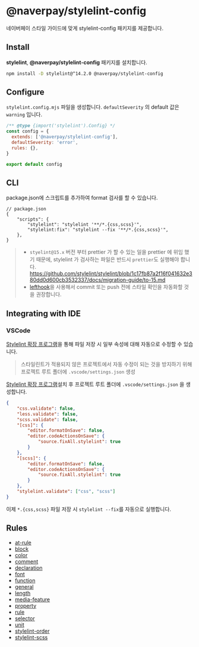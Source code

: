 # @naverpay/stylelint-config

네이버페이 스타일 가이드에 맞게 stylelint-config 패키지를 제공합니다.

## Install

**stylelint**, **@naverpay/stylelint-config** 패키지를 설치합니다.

```bash
npm install -D stylelint@^14.2.0 @naverpay/stylelint-config
```

## Configure

`stylelint.config.mjs` 파일을 생성합니다. `defaultSeverity` 의 default 값은 `warning` 입니다.

```js
/** @type {import('stylelint').Config} */
const config = {
  extends: ['@naverpay/stylelint-config'],
  defaultSeverity: 'error',
  rules: {},
}

export default config
```

## CLI

package.json에 스크립트를 추가하여 format 검사를 할 수 있습니다.

```jsonc
// package.json
{
    "scripts": {
        "stylelint": "stylelint '**/*.{css,scss}'",
        "stylelint:fix": "stylelint --fix '**/*.{css,scss}'",
    },
}
```

> - `styelint@15.x` 버전 부터 prettier 가 할 수 있는 일을 prettier 에 위임 했기 때문에, stylelint 가 검사하는 파일은 반드시 `prettier`도 실행해야 합니다. <https://github.com/stylelint/stylelint/blob/1c17fb87a2f16f041632e380dd0d600cb3532337/docs/migration-guide/to-15.md>
> - [lefthook](https://github.com/evilmartians/lefthook)을 사용해서 commit 또는 push 전에 스타일 확인을 자동화할 것을 권장합니다.

## Integrating with IDE

### VSCode

[Stylelint 확장 프로그램][Stylelint]을 통해 파일 저장 시 일부 속성에 대해 자동으로 수정할 수 있습니다.

> 스타일린트가 적용되지 않은 프로젝트에서 자동 수정이 되는 것을 방지하기 위해 프로젝트 루트 폴더에 `.vscode/settings.json` 생성

[Stylelint 확장 프로그램][Stylelint]설치 후 프로젝트 루트 폴더에 `.vscode/settings.json` 을 생성합니다.

```json
{
    "css.validate": false,
    "less.validate": false,
    "scss.validate": false,
    "[css]": {
        "editor.formatOnSave": false,
        "editor.codeActionsOnSave": {
            "source.fixAll.stylelint": true
        }
    },
    "[scss]": {
        "editor.formatOnSave": false,
        "editor.codeActionsOnSave": {
            "source.fixAll.stylelint": true
        }
    },
    "stylelint.validate": ["css", "scss"]
}
```

이제 `*.{css,scss}` 파일 저장 시 `stylelint --fix`를 자동으로 실행합니다.

[Stylelint]: https://marketplace.visualstudio.com/items?itemName=stylelint.vscode-stylelint

## Rules

- [at-rule](./src/rules/stylelint/at-rule/README.md)
- [block](./src/rules/stylelint/block/README.md)
- [color](./src/rules/stylelint/color/README.md)
- [comment](./src/rules/stylelint/comment/README.md)
- [declaration](./src/rules/stylelint/declaration/README.md)
- [font](./src/rules/stylelint/font/README.md)
- [function](./src/rules/stylelint/function/README.md)
- [general](./src/rules/stylelint/general/README.md)
- [length](./src/rules/stylelint/length/README.md)
- [media-feature](./src/rules/stylelint/media-feature/README.md)
- [property](./src/rules/stylelint/property/README.md)
- [rule](./src/rules/stylelint/rule/README.md)
- [selector](./src/rules/stylelint/selector/README.md)
- [unit](./src/rules/stylelint/unit/README.md)
- [stylelint-order](./src/rules/stylelint-order/README.md)
- [stylelint-scss](./src/rules/stylelint-scss/README.md)
